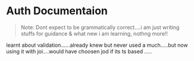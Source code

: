 # Auth Documentaion 

> Note: Dont expect to be grammatically correct....i am just writing stuffs for guidance & what new i am learning, nothng more!!

learnt about validation......already knew but never used a much.....but now using it with joi....would have choosen jod if its ts based .....